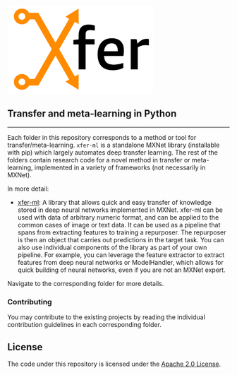 
![Xfer](xfer-ml/docs/image/logo_330x200.png)

## Transfer and meta-learning in Python
--------------------------------------------------------------------------------


Each folder in this repository corresponds to a method or tool for transfer/meta-learning. `xfer-ml` is a standalone MXNet library (installable with pip) which largely automates deep transfer learning. The rest of the folders contain research code for a novel method in transfer or meta-learning, implemented in a variety of frameworks (not necessarily in MXNet). 

In more detail:
- [xfer-ml](xfer-ml): A library that allows quick and easy transfer of knowledge stored in deep neural networks implemented in MXNet. xfer-ml can be used with data of arbitrary numeric format, and can be applied to the common cases of image or text data. It can be used as a pipeline that spans from extracting features to training a repurposer. The repurposer is then an object that carries out predictions in the target task. You can also use individual components of the library as part of your own pipeline. For example, you can leverage the feature extractor to extract features from deep neural networks or ModelHandler, which allows for quick building of neural networks, even if you are not an MXNet expert.

Navigate to the corresponding folder for more details.


### Contributing 

You may contribute to the existing projects by reading the individual contribution guidelines in each corresponding folder. 

## License

The code under this repository is licensed under the [Apache 2.0 License](LICENSE).
